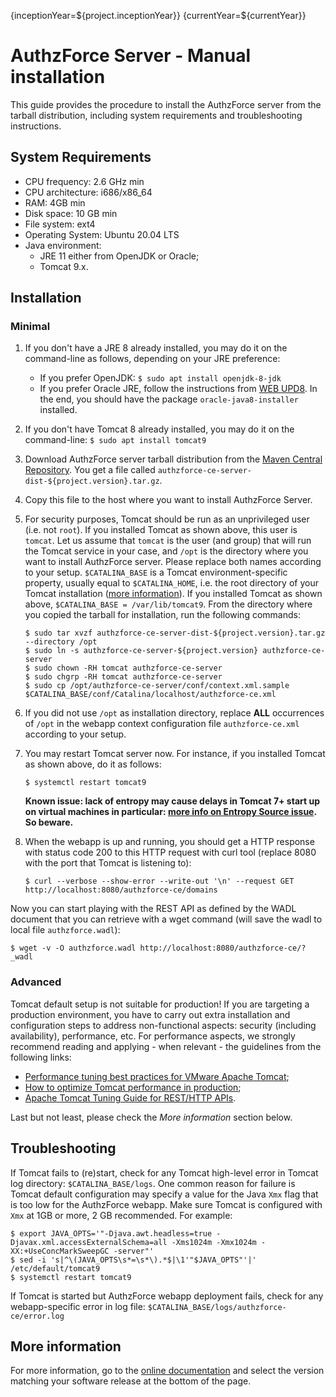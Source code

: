{inceptionYear=${project.inceptionYear}}
{currentYear=${currentYear}}
# AuthzForce Server - Manual installation

This guide provides the procedure to install the AuthzForce server from the tarball distribution, including system requirements and troubleshooting instructions. 

## System Requirements
* CPU frequency: 2.6 GHz min
* CPU architecture: i686/x86_64
* RAM: 4GB min
* Disk space: 10 GB min
* File system: ext4
* Operating System: Ubuntu 20.04 LTS 
* Java environment: 
    * JRE 11 either from OpenJDK or Oracle; 
    * Tomcat 9.x.

## Installation
### Minimal
1. If you don't have a JRE 8 already installed, you may do it on the command-line as follows, depending on your JRE preference:
    * If you prefer OpenJDK: `$ sudo apt install openjdk-8-jdk`
    * If you prefer Oracle JRE, follow the instructions from [WEB UPD8](http://www.webupd8.org/2012/09/install-oracle-java-8-in-ubuntu-via-ppa.html). In the end, you should have the package `oracle-java8-installer` installed.
1. If you don't have Tomcat 8 already installed, you may do it on the command-line: `$ sudo apt install tomcat9`
1. Download AuthzForce server tarball distribution from the [Maven Central Repository](http://repo1.maven.org/maven2/org/ow2/authzforce/authzforce-ce-server-dist/${project.version}/authzforce-ce-server-dist-${project.version}.tar.gz). You get a file called ``authzforce-ce-server-dist-${project.version}.tar.gz``.
1. Copy this file to the host where you want to install AuthzForce Server.
1. For security purposes, Tomcat should be run as an unprivileged user (i.e. not `root`). If you installed Tomcat as shown above, this user is `tomcat`. Let us assume that `tomcat` is the user (and group) that will run the Tomcat service in your case, and `/opt` is the directory where you want to install AuthzForce server. Please replace both names according to your setup. `$CATALINA_BASE` is a Tomcat environment-specific property, usually equal to `$CATALINA_HOME`, i.e. the root directory of your Tomcat installation ([more information](https://tomcat.apache.org/tomcat-9.0-doc/introduction.html)). If you installed Tomcat as shown above, `$CATALINA_BASE = /var/lib/tomcat9`. From the directory where you copied the tarball for installation, run the following commands:  

    ```shell
    $ sudo tar xvzf authzforce-ce-server-dist-${project.version}.tar.gz --directory /opt
    $ sudo ln -s authzforce-ce-server-${project.version} authzforce-ce-server
    $ sudo chown -RH tomcat authzforce-ce-server
    $ sudo chgrp -RH tomcat authzforce-ce-server
    $ sudo cp /opt/authzforce-ce-server/conf/context.xml.sample $CATALINA_BASE/conf/Catalina/localhost/authzforce-ce.xml
    ```
1. If you did not use `/opt` as installation directory, replace **ALL** occurrences of `/opt` in the webapp context configuration file `authzforce-ce.xml` according to your setup.
1. You may restart Tomcat server now. For instance, if you installed Tomcat as shown above, do it as follows:

    ```shell
    $ systemctl restart tomcat9
    ```

    **Known issue: lack of entropy may cause delays in Tomcat 7+ start up on virtual machines in particular: [more info on Entropy Source issue](https://wiki.apache.org/tomcat/HowTo/FasterStartUp#Entropy_Source). So beware.**

1. When the webapp is up and running, you should get a HTTP response with status code 200 to this HTTP request with curl tool (replace 8080 with the port that Tomcat is listening to):
    
    ```shell
    $ curl --verbose --show-error --write-out '\n' --request GET http://localhost:8080/authzforce-ce/domains
    ```
    
Now you can start playing with the REST API as defined by the WADL document that you can retrieve with a wget command (will save the wadl to local file `authzforce.wadl`):

```shell
$ wget -v -O authzforce.wadl http://localhost:8080/authzforce-ce/?_wadl
```

### Advanced 
Tomcat default setup is not suitable for production! If you are targeting a production environment, you have to carry out extra installation and configuration steps to address non-functional aspects: security (including availability), performance, etc. For performance aspects, we strongly recommend reading and applying - when relevant - the guidelines from the following links:

- [Performance tuning best practices for VMware Apache Tomcat](http://kb.vmware.com/kb/2013486);
- [How to optimize Tomcat performance in production](http://www.genericarticles.com/mediawiki/index.php?title=How_to_optimize_tomcat_performance_in_production);
- [Apache Tomcat Tuning Guide for REST/HTTP APIs](https://javamaster.wordpress.com/2013/03/13/apache-tomcat-tuning-guide/).

Last but not least, please check the *More information* section below.

## Troubleshooting
If Tomcat fails to (re)start, check for any Tomcat high-level error in Tomcat log directory: `$CATALINA_BASE/logs`.
One common reason for failure is Tomcat default configuration may specify a value for the Java `Xmx` flag that is too low for the AuthzForce webapp. Make sure Tomcat is configured with `Xmx` at 1GB or more, 2 GB recommended. For example:

```shell
$ export JAVA_OPTS='"-Djava.awt.headless=true -Djavax.xml.accessExternalSchema=all -Xms1024m -Xmx1024m -XX:+UseConcMarkSweepGC -server"'
$ sed -i 's|^\(JAVA_OPTS\s*=\s*\).*$|\1'"$JAVA_OPTS"'|' /etc/default/tomcat9
$ systemctl restart tomcat9
```

If Tomcat is started but AuthzForce webapp deployment fails, check for any webapp-specific error in log file: `$CATALINA_BASE/logs/authzforce-ce/error.log`

## More information
For more information, go to the [online documentation](http://authzforce-ce-fiware.readthedocs.io/en/) and select the version matching your software release at the bottom of the page.

